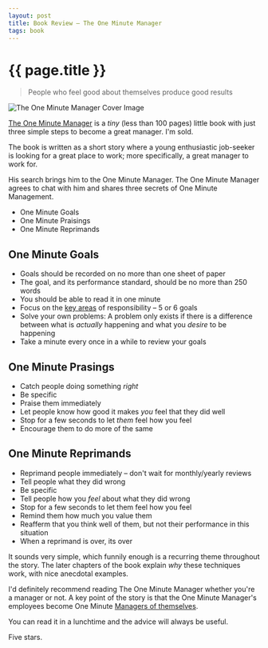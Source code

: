 ```yaml
---
layout: post
title: Book Review – The One Minute Manager
tags: book
---
```


# {{ page.title }}

> People who feel good about themselves produce good results

![The One Minute Manager Cover Image](http://garethrees.co.uk/images/posts/the-one-minute-manager.jpg)

[The One Minute Manager](http://www.amazon.co.uk/dp/0007107927) is a _tiny_ (less than 100 pages) little book with just three simple steps to become a great manager. I'm sold.

The book is written as a short story where a young enthusiastic job-seeker is looking for a great place to work; more specifically, a great manager to work for.

His search brings him to the One Minute Manager. The One Minute Manager agrees to chat with him and shares three secrets of One Minute Management.

- One Minute Goals
- One Minute Praisings
- One Minute Reprimands

## One Minute Goals

- Goals should be recorded on no more than one sheet of paper
- The goal, and its performance standard, should be no more than 250 words
- You should be able to read it in one minute
- Focus on the [key areas](http://en.wikipedia.org/wiki/Pareto_principle) of responsibility – 5 or 6 goals
- Solve your own problems: A problem only exists if there is a difference between what is _actually_ happening and what you _desire_ to be happening
- Take a minute every once in a while to review your goals

## One Minute Prasings

- Catch people doing something _right_
- Be specific
- Praise them immediately
- Let people know how good it makes _you_ feel that they did well
- Stop for a few seconds to let _them_ feel how you feel
- Encourage them to do more of the same

## One Minute Reprimands

- Reprimand people immediately – don't wait for monthly/yearly reviews
- Tell people what they did wrong
- Be specific
- Tell people how you _feel_ about what they did wrong
- Stop for a few seconds to let them feel how you feel
- Remind them how much you value them
- Reafferm that you think well of them, but not their performance in this situation
- When a reprimand is over, its over

It sounds very simple, which funnily enough is a recurring theme throughout the story. The later chapters of the book explain _why_ these techniques work, with nice anecdotal examples.

I'd definitely recommend reading The One Minute Manager whether you're a manager or not. A key point of the story is that the One Minute Manager's employees become One Minute [Managers of themselves](http://37signals.com/svn/posts/1430-hire-managers-of-one).

You can read it in a lunchtime and the advice will always be useful.

Five stars.

